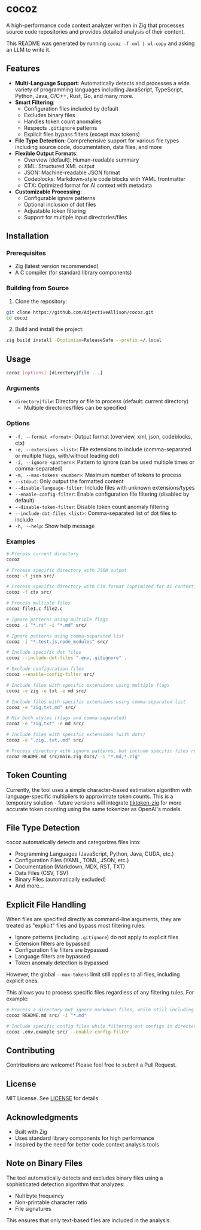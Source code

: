 # cocoz

A high-performance code context analyzer written in Zig that processes source code repositories and provides detailed analysis of their content.

This README was generated by running `cocoz -f xml | wl-copy` and asking an LLM to write it.

## Features

- **Multi-Language Support**: Automatically detects and processes a wide variety of programming languages including JavaScript, TypeScript, Python, Java, C/C++, Rust, Go, and many more.
- **Smart Filtering**: 
  - Configuration files included by default
  - Excludes binary files
  - Handles token count anomalies
  - Respects `.gitignore` patterns
  - Explicit files bypass filters (except max tokens)
- **File Type Detection**: Comprehensive support for various file types including source code, documentation, data files, and more
- **Flexible Output Formats**:
  - Overview (default): Human-readable summary
  - XML: Structured XML output
  - JSON: Machine-readable JSON format
  - Codeblocks: Markdown-style code blocks with YAML frontmatter
  - CTX: Optimized format for AI context with metadata
- **Customizable Processing**:
  - Configurable ignore patterns
  - Optional inclusion of dot files
  - Adjustable token filtering
  - Support for multiple input directories/files

## Installation

### Prerequisites

- Zig (latest version recommended)
- A C compiler (for standard library components)

### Building from Source

1. Clone the repository:
```bash
git clone https://github.com/AdjectiveAllison/cocoz.git
cd cocoz
```

2. Build and install the project:
```bash
zig build install -Doptimize=ReleaseSafe --prefix ~/.local
```

## Usage

```bash
cocoz [options] [directory|file ...]
```

### Arguments

- `directory|file`: Directory or file to process (default: current directory)
  - Multiple directories/files can be specified

### Options

- `-f, --format <format>`: Output format (overview, xml, json, codeblocks, ctx)
- `-e, --extensions <list>`: File extensions to include (comma-separated or multiple flags, with/without leading dot)
- `-i, --ignore <pattern>`: Pattern to ignore (can be used multiple times or comma-separated)
- `-m, --max-tokens <number>`: Maximum number of tokens to process
- `--stdout`: Only output the formatted content
- `--disable-language-filter`: Include files with unknown extensions/types
- `--enable-config-filter`: Enable configuration file filtering (disabled by default)
- `--disable-token-filter`: Disable token count anomaly filtering
- `--include-dot-files <list>`: Comma-separated list of dot files to include
- `-h, --help`: Show help message

### Examples

```bash
# Process current directory
cocoz

# Process specific directory with JSON output
cocoz -f json src/

# Process specific directory with CTX format (optimized for AI context)
cocoz -f ctx src/

# Process multiple files
cocoz file1.c file2.c

# Ignore patterns using multiple flags
cocoz -i "*.rs" -i "*.md" src/

# Ignore patterns using comma-separated list
cocoz -i "*.test.js,node_modules" src/

# Include specific dot files
cocoz --include-dot-files ".env,.gitignore" .

# Exclude configuration files
cocoz --enable-config-filter src/

# Include files with specific extensions using multiple flags
cocoz -e zig -e txt -e md src/

# Include files with specific extensions using comma-separated list
cocoz -e "zig,txt,md" src/

# Mix both styles (flags and comma-separated)
cocoz -e "zig,txt" -e md src/

# Include files with specific extensions (with dots)
cocoz -e ".zig,.txt,.md" src/

# Process directory with ignore patterns, but include specific files regardless of patterns
cocoz README.md src/main.zig docs/ -i "*.md,*.zig"
```

## Token Counting

Currently, the tool uses a simple character-based estimation algorithm with language-specific multipliers to approximate token counts. This is a temporary solution - future versions will integrate [tiktoken-zig](https://github.com/AdjectiveAllison/tiktoken-zig) for more accurate token counting using the same tokenizer as OpenAI's models.

## File Type Detection

cocoz automatically detects and categorizes files into:

- Programming Languages (JavaScript, Python, Java, CUDA, etc.)
- Configuration Files (YAML, TOML, JSON, etc.)
- Documentation (Markdown, MDX, RST, TXT)
- Data Files (CSV, TSV)
- Binary Files (automatically excluded)
- And more...

## Explicit File Handling

When files are specified directly as command-line arguments, they are treated as "explicit" files and bypass most filtering rules:

- Ignore patterns (including `.gitignore`) do not apply to explicit files
- Extension filters are bypassed
- Configuration file filters are bypassed
- Language filters are bypassed
- Token anomaly detection is bypassed

However, the global `--max-tokens` limit still applies to all files, including explicit ones.

This allows you to process specific files regardless of any filtering rules. For example:

```bash
# Process a directory but ignore markdown files, while still including a specific README
cocoz README.md src/ -i "*.md"

# Include specific config files while filtering out configs in directories
cocoz .env.example src/ --enable-config-filter
```

## Contributing

Contributions are welcome! Please feel free to submit a Pull Request.

## License

MIT License. See [LICENSE](LICENSE) for details.

## Acknowledgments

- Built with Zig
- Uses standard library components for high performance
- Inspired by the need for better code context analysis tools

## Note on Binary Files

The tool automatically detects and excludes binary files using a sophisticated detection algorithm that analyzes:
- Null byte frequency
- Non-printable character ratio
- File signatures

This ensures that only text-based files are included in the analysis.
